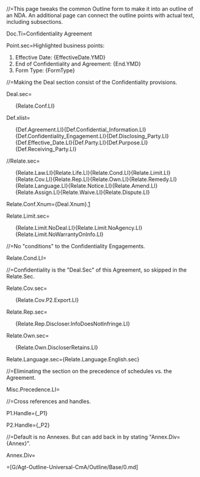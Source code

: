 //=This page tweaks the common Outline form to make it into an outline of an NDA.  An additional page can connect the outline points with actual text, including subsections. 
 
Doc.Ti=Confidentiality Agreement

Point.sec=Highlighted business points:  <ol class="secs-and"><li>Effective Date: {EffectiveDate.YMD}<li>End of Confidentiality and Agreement:  {End.YMD}<li>Form Type:  {FormType}</ol>

//=Making the Deal section consist of the Confidentiality provisions.

Deal.sec=<ol>{Relate.Conf.LI}</ol>

Def.xlist=<ol class="secs-and">{Def.Agreement.LI}{Def.Confidential_Information.LI}{Def.Confidentiality_Engagement.LI}{Def.Disclosing_Party.LI}{Def.Effective_Date.LI}{Def.Party.LI}{Def.Purpose.LI}{Def.Receiving_Party.LI}</ol>

//Relate.sec=<ol>{Relate.Law.LI}{Relate.Life.LI}{Relate.Cond.LI}{Relate.Limit.LI}{Relate.Cov.LI}{Relate.Rep.LI}{Relate.Own.LI}{Relate.Remedy.LI}{Relate.Language.LI}{Relate.Notice.LI}{Relate.Amend.LI}{Relate.Assign.LI}{Relate.Waive.LI}{Relate.Dispute.LI}</ol>

Relate.Conf.Xnum={Deal.Xnum}.<a href="#Relate.Conf.Sec">1</a>

Relate.Limit.sec=<ol>{Relate.Limit.NoDeal.LI}{Relate.Limit.NoAgency.LI}{Relate.Limit.NoWarrantyOnInfo.LI}</ol>

//=No "conditions" to the Confidentiality Engagements.

Relate.Cond.LI=</li>

//=Confidentiality is the "Deal.Sec" of this Agreement, so skipped in the Relate.Sec.

Relate.Cov.sec=<ol>{Relate.Cov.P2.Export.LI}</ol>

Relate.Rep.sec=<ol>{Relate.Rep.Discloser.InfoDoesNotInfringe.LI}</ol>

Relate.Own.sec=<ol>{Relate.Own.DiscloserRetains.LI}</ol>

Relate.Language.sec={Relate.Language.English.sec}

//=Eliminating the section on the precedence of schedules vs. the Agreement.

Misc.Precedence.LI=</i>

//=Cross references and handles.

P1.Handle={_P1}

P2.Handle={_P2}

//=Default is no Annexes.  But can add back in by stating "Annex.Div={Annex}".

Annex.Div=</i>

=[G/Agt-Outline-Universal-CmA/Outline/Base/0.md]